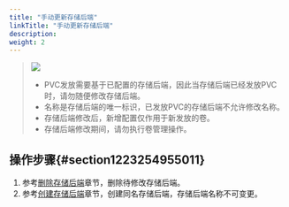 ```yaml
---
title: "手动更新存储后端"
linkTitle: "手动更新存储后端"
description: 
weight: 2
---
```


>![](/css-docs/public_sys-resources/zh-cn/icon-note.gif)  
>-   PVC发放需要基于已配置的存储后端，因此当存储后端已经发放PVC时，请勿随便修改存储后端。
>-   名称是存储后端的唯一标识，已发放PVC的存储后端不允许修改名称。
>-   存储后端修改后，新增配置仅作用于新发放的卷。
>-   存储后端修改期间，请勿执行卷管理操作。

## 操作步骤{#section1223254955011}

1.  参考[删除存储后端](/v4.5.0/storage-backend-management/managing-storage-backends/deleting-a-storage-backend)章节，删除待修改存储后端。
2.  参考[创建存储后端](/v4.5.0/storage-backend-management/managing-storage-backends/creating-a-storage-backend)章节，创建同名存储后端，存储后端名称不可变更。

